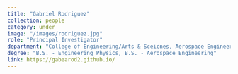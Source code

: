 ```yaml
---
title: "Gabriel Rodriguez"
collection: people
category: under
image: "/images/rodriguez.jpg"
role: "Principal Investigator"
department: "College of Engineering/Arts & Sceicnes, Aerospace Engineering/Engineering Physics Department, ERAU"
degree: "B.S. - Engineering Physics, B.S. - Aerospace Engineering"
link: https://gabearod2.github.io/
---
```

